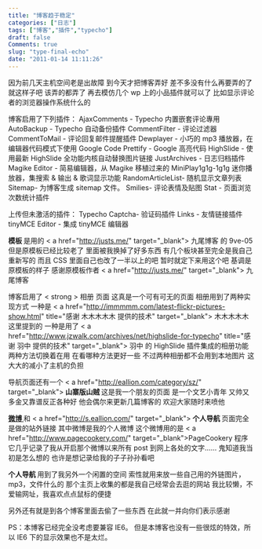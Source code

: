 ```yaml
---
title: "博客趋于稳定"
categories: ["日志"]
tags: ["博客","插件","typecho"]
draft: false
Comments: true
slug: "type-final-echo"
date: "2011-01-14 11:11:26"
---
```


因为前几天主机空间老是出故障
到今天才把博客弄好
差不多没有什么再要弄的了
就这样子吧
该弄的都弄了
再去模仿几个 wp 上的小品插件就可以了
比如显示评论者的浏览器操作系统什么的

博客启用了下列插件：
AjaxComments - Typecho 内置嵌套评论專用
AutoBackup - Typecho 自动备份插件
CommentFilter - 评论过滤器
CommentToMail - 评论回复邮件提醒插件
Dewplayer - 小巧的 mp3 播放器，在编辑器代码模式下使用
Google Code Prettify - Google 高亮代码
HighSlide - 使用最新 HighSlide 全功能内核自动替换图片链接
JustArchives - 日志归档插件
Magike Editor - 简易编辑器，从 Magike 移植过来的
MiniPlay1g1g-1g1g 迷你播放器，集搜索 & 输出 & 歌词显示功能 
RandomArticleList- 随机显示文章列表
Sitemap- 为博客生成 sitemap 文件。
Smilies- 评论表情及贴图
Stat - 页面浏览次数统计插件

上传但未激活的插件：
Typecho Captcha- 验证码插件
Links - 友情链接插件
tinyMCE Editor - 集成 tinyMCE 编辑器

<strong > 模板 </strong > 是用的 < a href="http://justs.me/" target="_blank"> 九尾博客 </a > 的 9ve-05
但是原模板已经比较老了
里面被我换掉了好多东西
有几个板块甚至完全是我自己重新写的
而且 CSS 里面自己也改了一半以上的吧
暂时就定下来用这个吧
基调是原模板的样子
感谢原模板作者 < a href="http://justs.me/" target="_blank"> 九尾博客 </a>

博客启用了 < strong > 相册 </strong > 页面
这真是一个可有可无的页面
相册用到了两种实现方式
一种是 < a href="http://immmmm.com/latest-flickr-pictures-show.html" title="感谢 木木木木木 提供的技术" target="_blank"> 木木木木木 </a > 这里提到的
一种是用了 < a href="http://www.jzwalk.com/archives/net/highslide-for-typecho" title="感谢 羽中 提供的技术" target="_blank"> 羽中 </a > 的 HighSlide 插件集成的相册功能
两种方法切换着在用
在看哪种方法更好一些 
不过两种相册都不会用到本地图片
这大大的减小了主机的负担

导航页面还有一个 < a href="http://eallion.com/category/sz/" target="_blank"><strong > 山寨版山贼 </strong></a>
这是我一个朋友的页面
是一个文艺小青年
又帅又多金又靠谱反正各种好
他会偶尔来更新几篇博客的
欢迎大家随时来喷他

<a href="http://t.eallion.com/" target="_blank"><strong > 微博 </strong></a > 和 < a href="http://s.eallion.com/" target="_blank"><strong > 个人导航 </strong></a > 页面完全是做的站外链接
其中微博是我的个人微博
这个微博用的是 < a href="http://www.pagecookery.com/" target="_blank">PageCookery</a > 程序
它几乎记录了我从开启那个微博以来所有 post 到网上各处的文字……
鬼知道我当初是怎么想的
也许是想记录给我的子子孙孙看吧

<strong > 个人导航 </strong > 用到了我另外一个闲置的空间
索性就用来放一些自己用的外链图片，mp3，文件什么的
那个主页上收集的都是我自己经常会去逛的网站
我比较懒，不爱输网址，我喜欢点点鼠标的便捷

另外还有就是到各个博客里面去偷了一些东西
在此就一并向你们表示感谢

PS：本博客已经完全没考虑要兼容 IE6。
但是本博客也没有一些很炫的特效，所以 IE6 下的显示效果也不是太烂。

